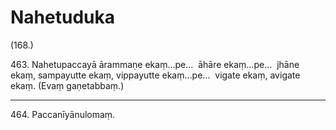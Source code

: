 

# Nahetuduka






(168.)

463\. Nahetupaccayā ārammaṇe ekaṃ…pe…  āhāre ekaṃ…pe…  jhāne ekaṃ, sampayutte ekaṃ, vippayutte ekaṃ…pe…  vigate ekaṃ, avigate ekaṃ. (Evaṃ gaṇetabbaṃ.)

---

464\. Paccanīyānulomaṃ.





